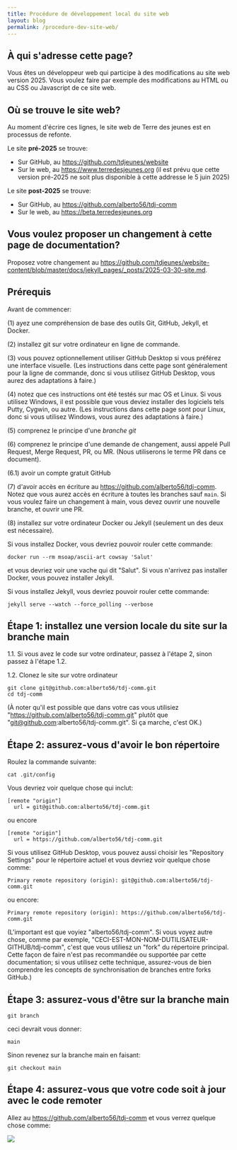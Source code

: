 ```yaml
---
title: Procédure de développement local du site web
layout: blog
permalink: /procedure-dev-site-web/
---
```

## À qui s'adresse cette page?

Vous êtes un développeur web qui participe à des modifications au site web version 2025. Vous voulez faire par exemple des modifications au HTML ou au CSS ou Javascript de ce site web.

## Où se trouve le site web?

Au moment d'écrire ces lignes, le site web de Terre des jeunes est en processus de refonte.

Le site **pré-2025** se trouve:

* Sur GitHub, au <https://github.com/tdjeunes/website>
* Sur le web, au <https://www.terredesjeunes.org> (il est prévu que cette version pré-2025 ne soit plus disponible à cette addresse le 5 juin 2025)

Le site **post-2025** se trouve:

* Sur GitHub, au <https://github.com/alberto56/tdj-comm>
* Sur le web, au <https://beta.terredesjeunes.org>

## Vous voulez proposer un changement à cette page de documentation?

Proposez votre changement au <https://github.com/tdjeunes/website-content/blob/master/docs/jekyll_pages/_posts/2025-03-30-site.md>.

## Prérequis

Avant de commencer:

(1) ayez une compréhension de base des outils Git, GitHub, Jekyll, et Docker.

(2) installez git sur votre ordinateur en ligne de commande.

(3) vous pouvez optionnellement utiliser GitHub Desktop si vous préférez une interface visuelle. (Les instructions dans cette page sont généralement pour la ligne de commande, donc si vous utilisez GitHub Desktop, vous aurez des adaptations à faire.)

(4) notez que ces instructions ont été testés sur mac OS et Linux. Si vous utilisez Windows, il est possible que vous deviez installer des logiciels tels Putty, Cygwin, ou autre. (Les instructions dans cette page sont pour Linux, donc si vous utilisez Windows, vous aurez des adaptations à faire.)

(5) comprenez le principe d'une *branche git*

(6) comprenez le principe d'une demande de changement, aussi appelé Pull Request, Merge Request, PR, ou MR. (Nous utiliserons le terme PR dans ce document).

(6.1) avoir un compte gratuit GitHub

(7) d'avoir accès en écriture au <https://github.com/alberto56/tdj-comm>. Notez que vous aurez accès en écriture à toutes les branches sauf `main`. Si vous voulez faire un changement à main, vous devez ouvrir une nouvelle branche, et ouvrir une PR.

(8) installez sur votre ordinateur Docker ou Jekyll (seulement un des deux est nécessaire).

Si vous installez Docker, vous devriez pouvoir rouler cette commande:

    docker run --rm msoap/ascii-art cowsay 'Salut'

et vous devriez voir une vache qui dit "Salut". Si vous n'arrivez pas installer Docker, vous pouvez installer Jekyll.

Si vous installez Jekyll, vous devriez pouvoir rouler cette commande:

    jekyll serve --watch --force_polling --verbose

## Étape 1: installez une version locale du site sur la branche main

1.1. Si vous avez le code sur votre ordinateur, passez à l'étape 2, sinon passez à l'étape 1.2.

1.2. Clonez le site sur votre ordinateur

    git clone git@github.com:alberto56/tdj-comm.git
    cd tdj-comm

(À noter qu'il est possible que dans votre cas vous utilisiez "https://github.com/alberto56/tdj-comm.git" plutôt que "git@github.com:alberto56/tdj-comm.git". Si ça marche, c'est OK.)

## Étape 2: assurez-vous d'avoir le bon répertoire

Roulez la commande suivante:

    cat .git/config

Vous devriez voir quelque chose qui inclut:

    [remote "origin"]
      url = git@github.com:alberto56/tdj-comm.git

ou encore

    [remote "origin"]
      url = https://github.com/alberto56/tdj-comm.git

Si vous utilisez GitHub Desktop, vous pouvez aussi choisir les "Repository Settings" pour le répertoire actuel et vous devriez voir quelque chose comme:

    Primary remote repository (origin): git@github.com:alberto56/tdj-comm.git

ou encore:

    Primary remote repository (origin): https://github.com/alberto56/tdj-comm.git

(L'important est que voyiez "alberto56/tdj-comm". Si vous voyez autre chose, comme par exemple, "CECI-EST-MON-NOM-DUTILISATEUR-GITHUB/tdj-comm", c'est que vous utiliesz un "fork" du répertoire principal. Cette façon de faire n'est pas recommandée ou supportée par cette documentation; si vous utilisez cette technique, assurez-vous de bien comprendre les concepts de synchronisation de branches entre forks GitHub.)

## Étape 3: assurez-vous d'être sur la branche main

    git branch

ceci devrait vous donner:

    main

Sinon revenez sur la branche main en faisant:

    git checkout main

## Étape 4: assurez-vous que votre code soit à jour avec le code remoter

Allez au https://github.com/alberto56/tdj-comm et vous verrez quelque chose comme:

<img src="/media/site-web-remote-commit.jpg">
